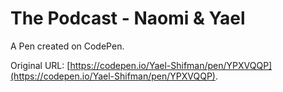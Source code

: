 # The Podcast - Naomi & Yael

A Pen created on CodePen.

Original URL: [https://codepen.io/Yael-Shifman/pen/YPXVQQP](https://codepen.io/Yael-Shifman/pen/YPXVQQP).

